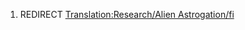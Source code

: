 1.  REDIRECT [Translation:Research/Alien
    Astrogation/fi](Translation:Research/Alien_Astrogation/fi "wikilink")
